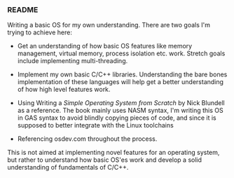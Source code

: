 ### README

Writing a basic OS for my own understanding. There are two goals I'm trying to achieve here:
- Get an understanding of how basic OS features like memory management, virtual memory, process isolation etc. work. Stretch goals include implementing multi-threading.
- Implement my own basic C/C++ libraries. Understanding the bare bones implementation of these languages will help get a better understanding of how high level features work.


- Using Writing a *Simple Operating System from Scratch* by Nick Blundell as a reference. The book mainly uses NASM syntax, I'm writing this OS in GAS syntax to avoid blindly copying pieces of code, and since it is supposed to better integrate with the Linux toolchains 
- Referencing osdev.com throughout the process.

This is not aimed at implementing novel features for an operating system, but rather to understand how basic OS'es work and develop a solid understanding of fundamentals of C/C++. 
